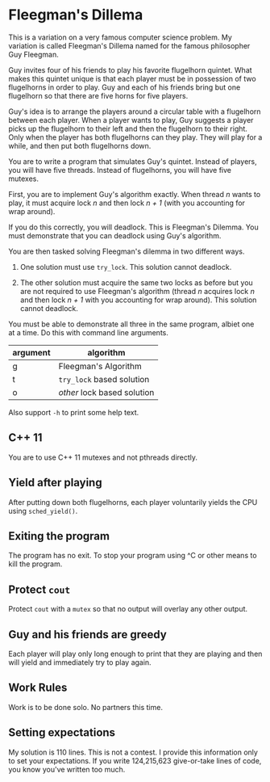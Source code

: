 # Fleegman's Dillema

This is a variation on a very famous computer science problem. My variation is called Fleegman's Dillema named for the famous philosopher Guy Fleegman.

Guy invites four of his friends to play his favorite flugelhorn quintet. What makes this quintet unique is that each player must be in possession
of two flugelhorns in order to play. Guy and each of his friends bring but one flugelhorn so that there are five horns for five players. 

Guy's idea is to
arrange the players around a circular table with a flugelhorn between each player. When a player wants to play, Guy suggests a player picks up the flugelhorn
to their left and then the flugelhorn to their right. Only when the player has both flugelhorns can they play. They will play for a while, and then put both
flugelhorns down.

You are to write a program that simulates Guy's quintet. Instead of players, you will have five threads. Instead of flugelhorns, you will have five mutexes.

First, you are to implement Guy's algorithm exactly. When thread *n* wants to play, it must acquire lock *n* and then lock *n + 1* (with you accounting for wrap around).

If you do this correctly, you will deadlock. This is Fleegman's Dilemma. You must demonstrate that you can deadlock using Guy's algorithm.

You are then tasked solving Fleegman's dilemma in two different ways.

1. One solution must use `try_lock`. This solution cannot deadlock.

2. The other solution must acquire the same two locks as before but you are not required to use Fleegman's algorithm (thread *n* acquires lock *n* and then lock *n + 1* with you accounting for wrap around). This solution cannot deadlock.

You must be able to demonstrate all three in the same program, albiet one at a time. Do this with command line arguments.

| argument | algorithm |
| -------- | --------- |
| g | Fleegman's Algorithm |
| t | `try_lock` based solution |
| o | *other* lock based solution |

Also support `-h` to print some help text.

## C++ 11

You are to use C++ 11 mutexes and not pthreads directly.

## Yield after playing

After putting down both flugelhorns, each player voluntarily yields the CPU using `sched_yield()`.

## Exiting the program

The program has no exit. To stop your program using ^C or other means to kill the program.

## Protect `cout`

Protect `cout` with a `mutex` so that no output will overlay any other output.

## Guy and his friends are greedy

Each player will play only long enough to print that they are playing and then will yield and immediately try to play again.

## Work Rules

Work is to be done solo. No partners this time.

## Setting expectations

My solution is 110 lines. This is not a contest. I provide this information only to set your expectations. If you write 124,215,623 give-or-take lines of code, you know you've written too much.